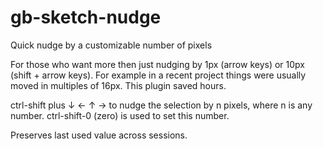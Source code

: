 # gb-sketch-nudge
Quick nudge by a customizable number of pixels

For those who want more then just nudging by 1px (arrow keys) or 10px (shift + arrow keys). For example in a recent project things were usually moved in multiples of 16px. This plugin saved hours.

ctrl-shift plus  ↓ ← ↑ → to nudge the selection by n pixels, where n is any number.
ctrl-shift-0 (zero) is used to set this number.

Preserves last used value across sessions.
